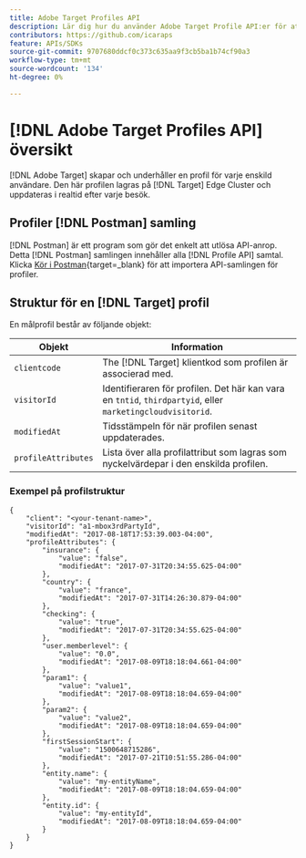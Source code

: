 ```yaml
---
title: Adobe Target Profiles API
description: Lär dig hur du använder Adobe Target Profile API:er för att skicka besöksdata till [!DNL Target].
contributors: https://github.com/icaraps
feature: APIs/SDKs
source-git-commit: 9707680ddcf0c373c635aa9f3cb5ba1b74cf90a3
workflow-type: tm+mt
source-wordcount: '134'
ht-degree: 0%

---
```


# [!DNL Adobe Target Profiles API] översikt

[!DNL Adobe Target] skapar och underhåller en profil för varje enskild användare. Den här profilen lagras på [!DNL Target] Edge Cluster och uppdateras i realtid efter varje besök.

## Profiler [!DNL Postman] samling

[!DNL Postman] är ett program som gör det enkelt att utlösa API-anrop. Detta [!DNL Postman] samlingen innehåller alla [!DNL Profile API] samtal. Klicka [Kör i Postman](https://www.getpostman.com/collections/ec7376f9028977ccaa99){target=_blank} för att importera API-samlingen för profiler.

## Struktur för en [!DNL Target] profil

En målprofil består av följande objekt:

| Objekt | Information |
| --- | --- |
| `clientcode` | The [!DNL Target] klientkod som profilen är associerad med. |
| `visitorId` | Identifieraren för profilen. Det här kan vara en `tntid`, `thirdpartyid`, eller `marketingcloudvisitorid`. |
| `modifiedAt` | Tidsstämpeln för när profilen senast uppdaterades. |
| `profileAttributes` | Lista över alla profilattribut som lagras som nyckelvärdepar i den enskilda profilen. |

### Exempel på profilstruktur

```
{
    "client": "<your-tenant-name>",
    "visitorId": "a1-mbox3rdPartyId",
    "modifiedAt": "2017-08-18T17:53:39.003-04:00",
    "profileAttributes": {
        "insurance": {
            "value": "false",
            "modifiedAt": "2017-07-31T20:34:55.625-04:00"
        },
        "country": {
            "value": "france",
            "modifiedAt": "2017-07-31T14:26:30.879-04:00"
        },
        "checking": {
            "value": "true",
            "modifiedAt": "2017-07-31T20:34:55.625-04:00"
        },
        "user.memberlevel": {
            "value": "0.0",
            "modifiedAt": "2017-08-09T18:18:04.661-04:00"
        },
        "param1": {
            "value": "value1",
            "modifiedAt": "2017-08-09T18:18:04.659-04:00"
        },
        "param2": {
            "value": "value2",
            "modifiedAt": "2017-08-09T18:18:04.659-04:00"
        },
        "firstSessionStart": {
            "value": "1500648715286",
            "modifiedAt": "2017-07-21T10:51:55.286-04:00"
        },
        "entity.name": {
            "value": "my-entityName",
            "modifiedAt": "2017-08-09T18:18:04.659-04:00"
        },
        "entity.id": {
            "value": "my-entityId",
            "modifiedAt": "2017-08-09T18:18:04.659-04:00"
        }
    }
}
```
